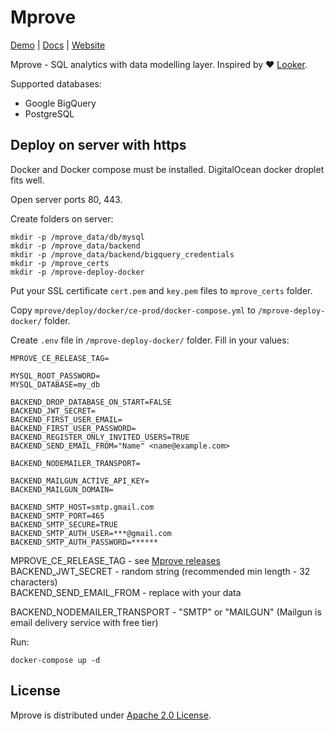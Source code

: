 # Mprove

[Demo](https://mprove.io/login) |
[Docs](https://mprove.io/docs) |
[Website](https://mprove.io)

Mprove - SQL analytics with data modelling layer. Inspired by :heart: [Looker](https://looker.com/).

Supported databases:

- Google BigQuery
- PostgreSQL

## Deploy on server with https

Docker and Docker compose must be installed. DigitalOcean docker droplet fits well.

Open server ports 80, 443.

Create folders on server:

```
mkdir -p /mprove_data/db/mysql
mkdir -p /mprove_data/backend
mkdir -p /mprove_data/backend/bigquery_credentials
mkdir -p /mprove_certs
mkdir -p /mprove-deploy-docker
```

Put your SSL certificate `cert.pem` and `key.pem` files to `mprove_certs` folder.

Copy `mprove/deploy/docker/ce-prod/docker-compose.yml` to `/mprove-deploy-docker/` folder.

Create `.env` file in `/mprove-deploy-docker/` folder. Fill in your values:

```
MPROVE_CE_RELEASE_TAG=

MYSQL_ROOT_PASSWORD=
MYSQL_DATABASE=my_db

BACKEND_DROP_DATABASE_ON_START=FALSE
BACKEND_JWT_SECRET=
BACKEND_FIRST_USER_EMAIL=
BACKEND_FIRST_USER_PASSWORD=
BACKEND_REGISTER_ONLY_INVITED_USERS=TRUE
BACKEND_SEND_EMAIL_FROM="Name" <name@example.com>

BACKEND_NODEMAILER_TRANSPORT=

BACKEND_MAILGUN_ACTIVE_API_KEY=
BACKEND_MAILGUN_DOMAIN=

BACKEND_SMTP_HOST=smtp.gmail.com
BACKEND_SMTP_PORT=465
BACKEND_SMTP_SECURE=TRUE
BACKEND_SMTP_AUTH_USER=***@gmail.com
BACKEND_SMTP_AUTH_PASSWORD=******
```

MPROVE_CE_RELEASE_TAG - see [Mprove releases](https://github.com/mprove-io/mprove/releases)  
BACKEND_JWT_SECRET - random string (recommended min length - 32 characters)  
BACKEND_SEND_EMAIL_FROM - replace with your data

BACKEND_NODEMAILER_TRANSPORT - "SMTP" or "MAILGUN" (Mailgun is email delivery service with free tier)

Run:

```
docker-compose up -d
```

## License

Mprove is distributed under [Apache 2.0 License](https://github.com/mprove-io/mprove/blob/master/LICENSE).
